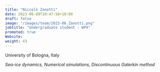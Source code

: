 ```yaml
---
title: "Niccolò Zanotti"
date: 2023-06-09T10:47:58+10:00
draft: false
image: "/images/team/2023-06_Zanotti.png"
jobtitle: "Undergraduate student - WP4"
promoted: true
Website: 
weight: 43
---
```


University of Bologna, Italy

*Sea-ice dynamics, Numerical simulations, Discontinuous Galerkin method*
